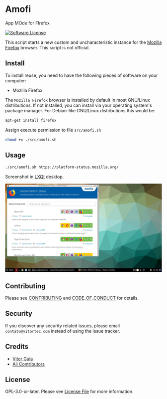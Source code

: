 # Amofi
App MOde for FIrefox

[![Software License](https://img.shields.io/github/license/vitorteccom/amofi.svg)](LICENSE.md)

This script starts a new custom and uncharacteristic instance for the [Mozilla Firefox](https://www.mozilla.org/en-US/firefox/) browser. This script is not official.

## Install

To install reuse, you need to have the following pieces of software on your computer:

- Mozilla Firefox

The ``Mozilla Firefox`` browser is installed by default in most GNU/Linux distributions. If not installed, you can install via your operating system's package manager. For Debian-like GNU/Linux distributions this would be:

``` bash
apt-get install firefox
```

Assign execute permission to file ``src/amofi.sh``

``` bash
chmod +x ./src/amofi.sh
```

## Usage

``` bash
./src/amofi.sh https://platform-status.mozilla.org/
```

Screenshot in [LXQt](https://lxqt.org/) desktop.

[![Screenshot](docs/screenshot.jpg)](#)

## Contributing

Please see [CONTRIBUTING](CONTRIBUTING.md) and [CODE_OF_CONDUCT](CODE_OF_CONDUCT.md) for details.

## Security

If you discover any security related issues, please email ``contato@vitortec.com`` instead of using the issue tracker.

## Credits

- [Vitor Guia](https://github.com/vitoranguia)
- [All Contributors](../../contributors)

## License

GPL-3.0-or-later. Please see [License File](LICENSE.md) for more information.
